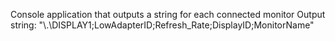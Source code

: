 Console application that outputs a string for each connected monitor
Output string: "\\.\DISPLAY1;LowAdapterID;Refresh_Rate;DisplayID;MonitorName"

